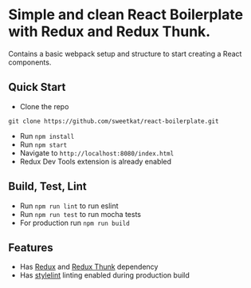 # Simple and clean React Boilerplate with Redux and Redux Thunk.

Contains a basic webpack setup and structure to start creating a React components.

## Quick Start

* Clone the repo
```
git clone https://github.com/sweetkat/react-boilerplate.git

```
* Run `npm install`
* Run `npm start`
* Navigate to `http://localhost:8080/index.html`
* Redux Dev Tools extension is already enabled

## Build, Test, Lint
* Run `npm run lint` to run eslint
* Run `npm run test` to run mocha tests
* For production run `npm run build`

## Features
* Has [Redux](http://redux.js.org/) and [Redux Thunk](https://github.com/gaearon/redux-thunk) dependency
* Has [stylelint](https://github.com/stylelint/stylelint) linting enabled during production build